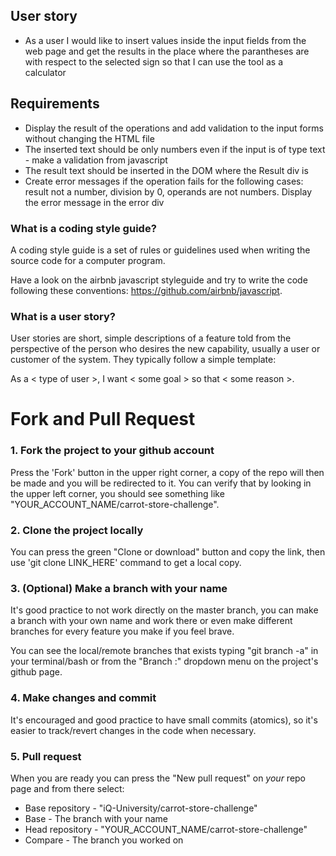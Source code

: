 
## User story

* As a user I would like to insert values inside the input fields from the web page and get the results in the place where the parantheses are with respect to the selected sign so that I can use the tool as a calculator

## Requirements

* Display the result of the operations and add validation to the input forms without changing the HTML file
* The inserted text should be only numbers even if the input is of type text - make a validation from javascript
* The result text should be inserted in the DOM where the Result div is
* Create error messages if the operation fails for the following cases: result not a number, division by 0, operands are not numbers. Display the error message in the error div


### What is a coding style guide?
A coding style guide is a set of rules or guidelines used when writing the source code for a computer program.

Have a look on the airbnb javascript styleguide and try to write the code following these conventions: https://github.com/airbnb/javascript.

### What is a user story?
User stories are short, simple descriptions of a feature told from the perspective of the person who desires the new capability, usually a user or customer of the system. They typically follow a simple template:

As a < type of user >, I want < some goal > so that < some reason >.

# Fork and Pull Request

### 1. Fork the project to your github account
Press the 'Fork' button in the upper right corner, a copy of the repo will then be made and you will be redirected to it.
You can verify that by looking in the upper left corner, you should see something like "YOUR_ACCOUNT_NAME/carrot-store-challenge".

### 2. Clone the project locally
You can press the green "Clone or download" button and copy the link, then use 'git clone LINK_HERE' command to get a local copy.

### 3. (Optional) Make a branch with your name
It's good practice to not work directly on the master branch, you can make a branch with your own name and work there or even make 
different branches for every feature you make if you feel brave.
 
You can see the local/remote branches that exists typing "git branch -a" in your terminal/bash or from the "Branch :" dropdown menu 
on the project's github page.

### 4. Make changes and commit
It's encouraged and good practice to have small commits (atomics), so it's easier to track/revert changes in the code when necessary.

### 5. Pull request
When you are ready you can press the "New pull request" on *your* repo page and from there select:
 * Base repository - "iQ-University/carrot-store-challenge"
 * Base - The branch with your name
 * Head repository - "YOUR_ACCOUNT_NAME/carrot-store-challenge"
 * Compare - The branch you worked on

